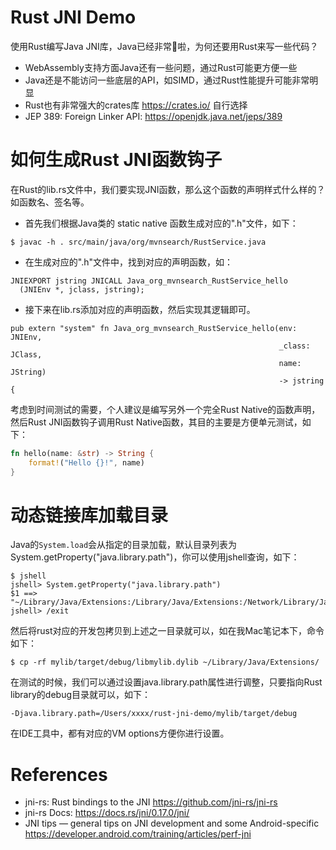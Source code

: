 Rust JNI Demo
=============

使用Rust编写Java JNI库，Java已经非常🐂啦，为何还要用Rust来写一些代码？

* WebAssembly支持方面Java还有一些问题，通过Rust可能更方便一些
* Java还是不能访问一些底层的API，如SIMD，通过Rust性能提升可能非常明显
* Rust也有非常强大的crates库 https://crates.io/ 自行选择
* JEP 389: Foreign Linker API: https://openjdk.java.net/jeps/389

# 如何生成Rust JNI函数钩子
在Rust的lib.rs文件中，我们要实现JNI函数，那么这个函数的声明样式什么样的？ 如函数名、签名等。

* 首先我们根据Java类的 static native 函数生成对应的".h"文件，如下：

```
$ javac -h . src/main/java/org/mvnsearch/RustService.java
```

* 在生成对应的".h"文件中，找到对应的声明函数，如：

```
JNIEXPORT jstring JNICALL Java_org_mvnsearch_RustService_hello
  (JNIEnv *, jclass, jstring);
```

* 接下来在lib.rs添加对应的声明函数，然后实现其逻辑即可。

```
pub extern "system" fn Java_org_mvnsearch_RustService_hello(env: JNIEnv,
                                                            _class: JClass,
                                                            name: JString)
                                                            -> jstring {
```

考虑到时间测试的需要，个人建议是编写另外一个完全Rust Native的函数声明，然后Rust JNI函数钩子调用Rust Native函数，其目的主要是方便单元测试，如下：

```rust
fn hello(name: &str) -> String {
    format!("Hello {}!", name)
}
```

# 动态链接库加载目录
Java的`System.load`会从指定的目录加载，默认目录列表为System.getProperty("java.library.path")，你可以使用jshell查询，如下：

```
$ jshell
jshell> System.getProperty("java.library.path")
$1 ==> "~/Library/Java/Extensions:/Library/Java/Extensions:/Network/Library/Java/Extensions:/System/Library/Java/Extensions:/usr/lib/java:."
jshell> /exit
```

然后将rust对应的开发包拷贝到上述之一目录就可以，如在我Mac笔记本下，命令如下：

```
$ cp -rf mylib/target/debug/libmylib.dylib ~/Library/Java/Extensions/
```

在测试的时候，我们可以通过设置java.library.path属性进行调整，只要指向Rust library的debug目录就可以，如下：

```
-Djava.library.path=/Users/xxxx/rust-jni-demo/mylib/target/debug
```

在IDE工具中，都有对应的VM options方便你进行设置。

# References

* jni-rs: Rust bindings to the JNI https://github.com/jni-rs/jni-rs
* jni-rs Docs:  https://docs.rs/jni/0.17.0/jni/
* JNI tips — general tips on JNI development and some Android-specific https://developer.android.com/training/articles/perf-jni

